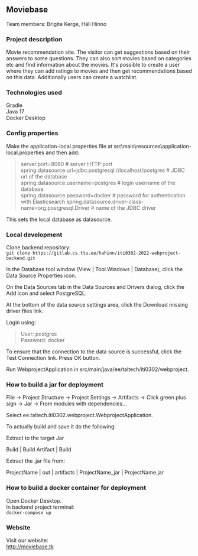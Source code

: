 ## Moviebase
Team members: Brigite Kerge, Häli Hinno  
### Project description
Movie recommendation site. The visitor can get suggestions based on their answers to some questions. They can also sort movies based on categories etc and find information about the movies. It's possible to create a user where they can add ratings to movies and then get recommendations based on this data. Additionally users can create a watchlist. 
### Technologies used
Gradle  
Java 17   
Docker Desktop

### Config properties
Make the application-local.properties file at src\main\resources\application-local.properties and then add:  
>server.port=8080  # server HTTP port  
spring.datasource.url=jdbc:postgresql://localhost/postgres  # JDBC url of the database   
spring.datasource.username=postgres  # login username of the database  
spring.datasource.password=docker  #  password for authentication with Elasticsearch
spring.datasource.driver-class-name=org.postgresql.Driver  #  name of the JDBC driver  

This sets the local database as datasource.
### Local development
Clone backend repository:  
`git clone https://gitlab.cs.ttu.ee/hahinn/iti0302-2022-webproject-backend.git`

In the Database tool window (View | Tool Windows | Database), click the Data Source Properties icon.

On the Data Sources tab in the Data Sources and Drivers dialog, click the Add icon and select PostgreSQL.

At the bottom of the data source settings area, click the Download missing driver files link.

Login using:  
>User: postgres   
Password: docker

To ensure that the connection to the data source is successful, click the Test Connection link.
Press OK button.  

Run WebprojectApplication in src/main/java/ee/taltech/iti0302/webproject.
### How to build a jar for deployment
File -> Project Structure -> Project Settings -> Artifacts -> Click green plus sign -> Jar -> From modules with dependencies...

Select ee.taltech.iti0302.webproject.WebprojectApplication.

To actually build and save it do the following:

Extract to the target Jar

Build | Build Artifact | Build

Extract the .jar file from:

ProjectName | out | artifacts | ProjectName_jar | ProjectName.jar
### How to build a docker container for deployment
Open Docker Desktop.  
In backend project terminal:  
`docker-compose up`
### Website
Visit our website:  
http://moviebase.tk